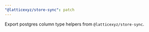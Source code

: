 ```yaml
---
"@latticexyz/store-sync": patch
---
```


Export postgres column type helpers from `@latticexyz/store-sync`.
